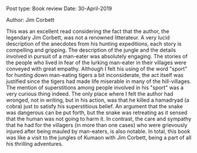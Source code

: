 Post type: Book review
Date: 30-April-2019

Author: Jim Corbett

This was an excellent read considering the fact that the author, the legendary Jim Corbett, was not a renowned litterateur. A very lucid description of the anecdotes from his hunting expeditions, each story is compelling and gripping. The description of the jungle and the details involved in pursuit of a man-eater was absolutely engaging. The stories of the people who lived in fear of the lurking man-eater in their villages were conveyed with great empathy. Although I felt his using of the word "sport" for hunting down man-eating tigers a bit inconsiderate, the act itself was justified since the tigers had made life miserable in many of the hill-villages. The mention of superstitions among people involved in his "sport" was a very curious thing indeed. The only place where I felt the author had wronged, not in writing, but in his action, was that he killed a hamadryad (a cobra) just to satisfy his superstitious belief. An argument that the snake was dangerous can be put forth, but the snake was retreating as it sensed that the human was not going to harm it. In contrast, the care and sympathy that he had for the villagers (in more than one cases) who were grievously injured after being mauled by man-eaters, is also notable. In total, this book was like a visit to the jungles of Kumaon with Jim Corbett, being a part of all his thrilling adventures. 

